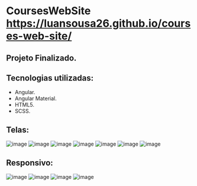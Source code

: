 # CoursesWebSite https://luansousa26.github.io/courses-web-site/

## Projeto Finalizado.

## Tecnologias utilizadas:
  * Angular.
  * Angular Material.
  * HTML5.
  * SCSS.
  
## Telas:
![image](https://user-images.githubusercontent.com/33549496/44822022-f06ba800-abce-11e8-8a7c-f66863cc7836.png)
![image](https://user-images.githubusercontent.com/33549496/44822044-1bee9280-abcf-11e8-86c3-3b77a6d951ee.png)
![image](https://user-images.githubusercontent.com/33549496/44822100-7ee02980-abcf-11e8-9232-64313e1c4085.png)
![image](https://user-images.githubusercontent.com/33549496/43109227-16695d0c-8ebc-11e8-8d15-4dd6048211e6.png)
![image](https://user-images.githubusercontent.com/33549496/43093830-9425ad70-8e87-11e8-914c-6d5d526a1b4f.png)
![image](https://user-images.githubusercontent.com/33549496/43093899-d108bde0-8e87-11e8-8b5f-365d7fdfb798.png)
![image](https://user-images.githubusercontent.com/33549496/43093857-ae28957a-8e87-11e8-8137-2d20e022546d.png)

## Responsivo:
![image](https://user-images.githubusercontent.com/33549496/43109284-66696a4a-8ebc-11e8-99f9-8c2a63e1b0be.png)
![image](https://user-images.githubusercontent.com/33549496/43109332-ac63e8b8-8ebc-11e8-82f1-1ad482e66bdf.png)
![image](https://user-images.githubusercontent.com/33549496/43109374-e7a55272-8ebc-11e8-85ba-d95310185755.png)
![image](https://user-images.githubusercontent.com/33549496/43109403-10b4c274-8ebd-11e8-9825-c8ff03284061.png)
